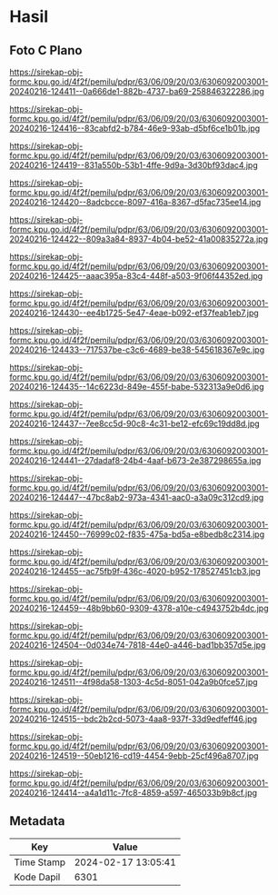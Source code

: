 # Hasil

## Foto C Plano

https://sirekap-obj-formc.kpu.go.id/4f2f/pemilu/pdpr/63/06/09/20/03/6306092003001-20240216-124411--0a666de1-882b-4737-ba69-258846322286.jpg

https://sirekap-obj-formc.kpu.go.id/4f2f/pemilu/pdpr/63/06/09/20/03/6306092003001-20240216-124416--83cabfd2-b784-46e9-93ab-d5bf6ce1b01b.jpg

https://sirekap-obj-formc.kpu.go.id/4f2f/pemilu/pdpr/63/06/09/20/03/6306092003001-20240216-124419--831a550b-53b1-4ffe-9d9a-3d30bf93dac4.jpg

https://sirekap-obj-formc.kpu.go.id/4f2f/pemilu/pdpr/63/06/09/20/03/6306092003001-20240216-124420--8adcbcce-8097-416a-8367-d5fac735ee14.jpg

https://sirekap-obj-formc.kpu.go.id/4f2f/pemilu/pdpr/63/06/09/20/03/6306092003001-20240216-124422--809a3a84-8937-4b04-be52-41a00835272a.jpg

https://sirekap-obj-formc.kpu.go.id/4f2f/pemilu/pdpr/63/06/09/20/03/6306092003001-20240216-124425--aaac395a-83c4-448f-a503-9f06f44352ed.jpg

https://sirekap-obj-formc.kpu.go.id/4f2f/pemilu/pdpr/63/06/09/20/03/6306092003001-20240216-124430--ee4b1725-5e47-4eae-b092-ef37feab1eb7.jpg

https://sirekap-obj-formc.kpu.go.id/4f2f/pemilu/pdpr/63/06/09/20/03/6306092003001-20240216-124433--717537be-c3c6-4689-be38-545618367e9c.jpg

https://sirekap-obj-formc.kpu.go.id/4f2f/pemilu/pdpr/63/06/09/20/03/6306092003001-20240216-124435--14c6223d-849e-455f-babe-532313a9e0d6.jpg

https://sirekap-obj-formc.kpu.go.id/4f2f/pemilu/pdpr/63/06/09/20/03/6306092003001-20240216-124437--7ee8cc5d-90c8-4c31-be12-efc69c19dd8d.jpg

https://sirekap-obj-formc.kpu.go.id/4f2f/pemilu/pdpr/63/06/09/20/03/6306092003001-20240216-124441--27dadaf8-24b4-4aaf-b673-2e387298655a.jpg

https://sirekap-obj-formc.kpu.go.id/4f2f/pemilu/pdpr/63/06/09/20/03/6306092003001-20240216-124447--47bc8ab2-973a-4341-aac0-a3a09c312cd9.jpg

https://sirekap-obj-formc.kpu.go.id/4f2f/pemilu/pdpr/63/06/09/20/03/6306092003001-20240216-124450--76999c02-f835-475a-bd5a-e8bedb8c2314.jpg

https://sirekap-obj-formc.kpu.go.id/4f2f/pemilu/pdpr/63/06/09/20/03/6306092003001-20240216-124455--ac75fb9f-436c-4020-b952-178527451cb3.jpg

https://sirekap-obj-formc.kpu.go.id/4f2f/pemilu/pdpr/63/06/09/20/03/6306092003001-20240216-124459--48b9bb60-9309-4378-a10e-c4943752b4dc.jpg

https://sirekap-obj-formc.kpu.go.id/4f2f/pemilu/pdpr/63/06/09/20/03/6306092003001-20240216-124504--0d034e74-7818-44e0-a446-bad1bb357d5e.jpg

https://sirekap-obj-formc.kpu.go.id/4f2f/pemilu/pdpr/63/06/09/20/03/6306092003001-20240216-124511--4f98da58-1303-4c5d-8051-042a9b0fce57.jpg

https://sirekap-obj-formc.kpu.go.id/4f2f/pemilu/pdpr/63/06/09/20/03/6306092003001-20240216-124515--bdc2b2cd-5073-4aa8-937f-33d9edfeff46.jpg

https://sirekap-obj-formc.kpu.go.id/4f2f/pemilu/pdpr/63/06/09/20/03/6306092003001-20240216-124519--50eb1216-cd19-4454-9ebb-25cf496a8707.jpg

https://sirekap-obj-formc.kpu.go.id/4f2f/pemilu/pdpr/63/06/09/20/03/6306092003001-20240216-124414--a4a1d11c-7fc8-4859-a597-465033b9b8cf.jpg


## Metadata

| Key        | Value               |
| ---------- | ------------------- |
| Time Stamp | 2024-02-17 13:05:41 |
| Kode Dapil | 6301                |



